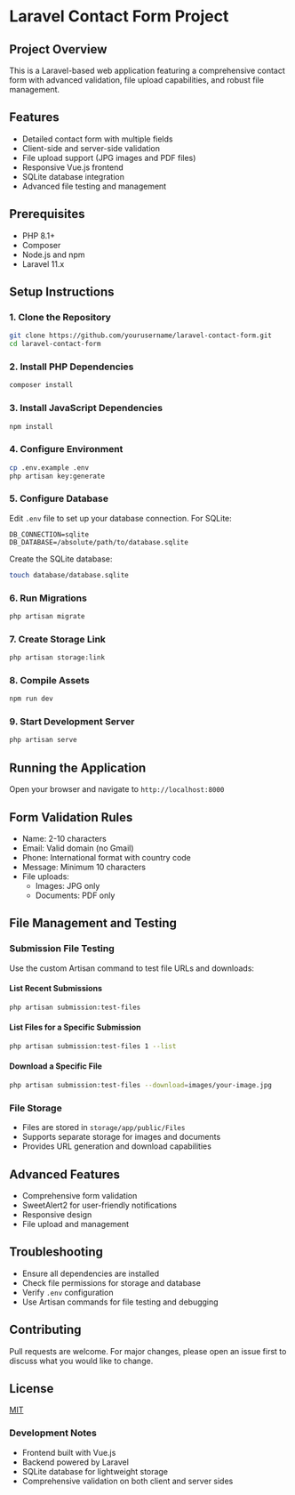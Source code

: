 # Laravel Contact Form Project

## Project Overview
This is a Laravel-based web application featuring a comprehensive contact form with advanced validation, file upload capabilities, and robust file management.

## Features
- Detailed contact form with multiple fields
- Client-side and server-side validation
- File upload support (JPG images and PDF files)
- Responsive Vue.js frontend
- SQLite database integration
- Advanced file testing and management

## Prerequisites
- PHP 8.1+
- Composer
- Node.js and npm
- Laravel 11.x

## Setup Instructions

### 1. Clone the Repository
```bash
git clone https://github.com/yourusername/laravel-contact-form.git
cd laravel-contact-form
```

### 2. Install PHP Dependencies
```bash
composer install
```

### 3. Install JavaScript Dependencies
```bash
npm install
```

### 4. Configure Environment
```bash
cp .env.example .env
php artisan key:generate
```

### 5. Configure Database
Edit `.env` file to set up your database connection. For SQLite:
```
DB_CONNECTION=sqlite
DB_DATABASE=/absolute/path/to/database.sqlite
```

Create the SQLite database:
```bash
touch database/database.sqlite
```

### 6. Run Migrations
```bash
php artisan migrate
```

### 7. Create Storage Link
```bash
php artisan storage:link
```

### 8. Compile Assets
```bash
npm run dev
```

### 9. Start Development Server
```bash
php artisan serve
```

## Running the Application
Open your browser and navigate to `http://localhost:8000`

## Form Validation Rules
- Name: 2-10 characters
- Email: Valid domain (no Gmail)
- Phone: International format with country code
- Message: Minimum 10 characters
- File uploads: 
  - Images: JPG only
  - Documents: PDF only

## File Management and Testing

### Submission File Testing
Use the custom Artisan command to test file URLs and downloads:

#### List Recent Submissions
```bash
php artisan submission:test-files
```

#### List Files for a Specific Submission
```bash
php artisan submission:test-files 1 --list
```

#### Download a Specific File
```bash
php artisan submission:test-files --download=images/your-image.jpg
```

### File Storage
- Files are stored in `storage/app/public/Files`
- Supports separate storage for images and documents
- Provides URL generation and download capabilities

## Advanced Features
- Comprehensive form validation
- SweetAlert2 for user-friendly notifications
- Responsive design
- File upload and management

## Troubleshooting
- Ensure all dependencies are installed
- Check file permissions for storage and database
- Verify `.env` configuration
- Use Artisan commands for file testing and debugging

## Contributing
Pull requests are welcome. For major changes, please open an issue first to discuss what you would like to change.

## License
[MIT](https://choosealicense.com/licenses/mit/)

### Development Notes
- Frontend built with Vue.js
- Backend powered by Laravel
- SQLite database for lightweight storage
- Comprehensive validation on both client and server sides
